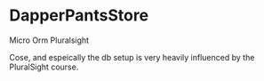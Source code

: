 # DapperPantsStore
Micro Orm Pluralsight

Cose, and espeically the db setup is very heavily influenced by the PluralSight course.
